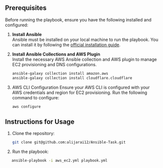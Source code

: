 
## Prerequisites

Before running the playbook, ensure you have the following installed and configured:

1. **Install Ansible**  
   Ansible must be installed on your local machine to run the playbook. You can install it by following the [official installation guide](https://docs.ansible.com/ansible/latest/installation_guide/index.html).

2. **Install Ansible Collections and AWS Plugin**  
   Install the necessary AWS Ansible collection and AWS plugin to manage EC2 provisioning and DNS configurations.
   ```bash
   ansible-galaxy collection install amazon.aws
   ansible-galaxy collection install cloudflare.cloudflare

3. AWS CLI Configuration
Ensure your AWS CLI is configured with your AWS credentials and region for EC2 provisioning. Run the following command to configure:
   ```bash
   aws configure


## Instructions for Usage

1. Clone the repository:
   ```bash
   git clone git@github.com:alijarai12/Ansible-Task.git


2. Run the playbook:
 ```bash
    ansible-playbook -i aws_ec2.yml playbook.yml










